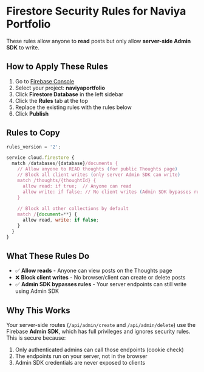 # Firestore Security Rules for Naviya Portfolio

These rules allow anyone to **read** posts but only allow **server-side Admin SDK** to write.

## How to Apply These Rules

1. Go to [Firebase Console](https://console.firebase.google.com/)
2. Select your project: **naviyaportfolio**
3. Click **Firestore Database** in the left sidebar
4. Click the **Rules** tab at the top
5. Replace the existing rules with the rules below
6. Click **Publish**

## Rules to Copy

```javascript
rules_version = '2';

service cloud.firestore {
  match /databases/{database}/documents {
    // Allow anyone to READ thoughts (for public Thoughts page)
    // Block all client writes (only server Admin SDK can write)
    match /thoughts/{thoughtId} {
      allow read: if true;  // Anyone can read
      allow write: if false; // No client writes (Admin SDK bypasses rules)
    }
    
    // Block all other collections by default
    match /{document=**} {
      allow read, write: if false;
    }
  }
}
```

## What These Rules Do

- ✅ **Allow reads** - Anyone can view posts on the Thoughts page
- ❌ **Block client writes** - No browser/client can create or delete posts
- ✅ **Admin SDK bypasses rules** - Your server endpoints can still write using Admin SDK

## Why This Works

Your server-side routes (`/api/admin/create` and `/api/admin/delete`) use the Firebase **Admin SDK**, which has full privileges and ignores security rules. This is secure because:

1. Only authenticated admins can call those endpoints (cookie check)
2. The endpoints run on your server, not in the browser
3. Admin SDK credentials are never exposed to clients
